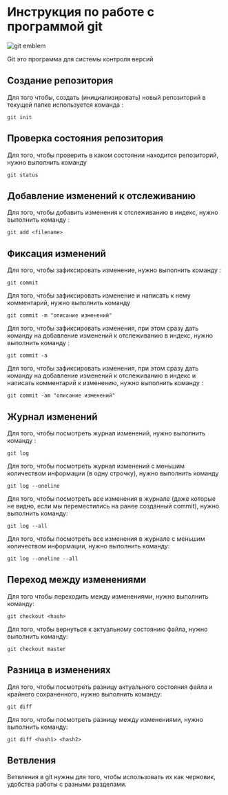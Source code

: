 # Инструкция по работе с программой git

![git emblem](инструкции.jpg)

Git это программа для системы контроля версий 

## Создание репозитория 

Для того чтобы, создать (инициализировать) новый репозиторий в текущей папке используется команда : 

    git init 

## Проверка состояния репозитория 

Для того, чтобы проверить в каком состоянии находится репозиторий, нужно выполнить команду 

    git status

## Добавление изменений к отслеживанию

Для того, чтобы добавить изменения к отслеживанию в индекс, нужно выполнить команду :

    git add <filename>

## Фиксация изменений

Для того, чтобы зафиксировать изменение, нужно выполнить команду :

    git commit

Для того, чтобы зафиксировать изменение и написать к нему комментарий, нужно выполнить команду

    git commit -m "описание изменений"

Для того, чтобы зафиксировать изменения, при этом сразу дать команду на добавление изменений к отслеживанию в индекс, нужно выполнить команду :

    git commit -a

Для того, чтобы зафиксировать изменения, при этом сразу дать команду на добавление изменений к отслеживанию в индекс и написать комментарий к изменению, нужно выполнить команду :

    git commit -am "описание изменений"

## Журнал изменений

Для того, чтобы посмотреть журнал изменений, нужно выполнить команду :

    git log

Для того, чтобы посмотреть журнал изменений с меньшим количеством информации (в одну строчку), нужно выполнить команду

    git log --oneline

Для того, чтобы посмотреть все изменения в журнале (даже которые не видно, если мы переместились на ранее созданный commit), нужно выполнить команду:

    git log --all

Для того, чтобы посмотреть все изменения в журнале с меньшим количеством информации, нужно выполнить команду:

    git log --oneline --all

## Переход между изменениями

Для того чтобы переходить между изменениями, нужно выполнить команду:

    git checkout <hash>

Для того, чтобы вернуться к актуальному состоянию файла, нужно выполнить команду:

    git checkout master

## Разница в изменениях 

Для того, чтобы посмотреть разницу актуального состояния файла и крайнего сохраненного, нужно выполнить команду:

    git diff

Для того, чтобы посмотреть разницу между изменениями, нужно выполнить команду:

    git diff <hash1> <hash2>

 ## Ветвления

 Ветвления в git нужны для того, чтобы использовать их как черновик, удобства работы с разными разделами.

 
